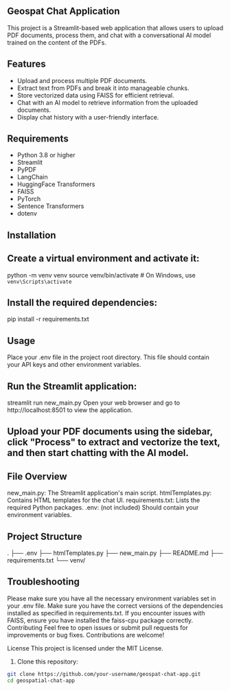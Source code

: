 ## Geospat Chat Application

This project is a Streamlit-based web application that allows users to upload PDF documents, process them, and chat with a conversational AI model trained on the content of the PDFs.

## Features

- Upload and process multiple PDF documents.
- Extract text from PDFs and break it into manageable chunks.
- Store vectorized data using FAISS for efficient retrieval.
- Chat with an AI model to retrieve information from the uploaded documents.
- Display chat history with a user-friendly interface.

## Requirements

- Python 3.8 or higher
- Streamlit
- PyPDF
- LangChain
- HuggingFace Transformers
- FAISS
- PyTorch
- Sentence Transformers
- dotenv

## Installation



## Create a virtual environment and activate it:

python -m venv venv
source venv/bin/activate  # On Windows, use `venv\Scripts\activate`

## Install the required dependencies:

pip install -r requirements.txt

## Usage
Place your .env file in the project root directory. This file should contain your API keys and other environment variables.

## Run the Streamlit application:

streamlit run new_main.py
Open your web browser and go to http://localhost:8501 to view the application.

## Upload your PDF documents using the sidebar, click "Process" to extract and vectorize the text, and then start chatting with the AI model.

## File Overview
new_main.py: The Streamlit application's main script.
htmlTemplates.py: Contains HTML templates for the chat UI.
requirements.txt: Lists the required Python packages.
.env: (not included) Should contain your environment variables.
## Project Structure
.
├── .env
├── htmlTemplates.py
├── new_main.py
├── README.md
├── requirements.txt
└── venv/
## Troubleshooting
Please make sure you have all the necessary environment variables set in your .env file.
Make sure you have the correct versions of the dependencies installed as specified in requirements.txt.
If you encounter issues with FAISS, ensure you have installed the faiss-cpu package correctly.
Contributing
Feel free to open issues or submit pull requests for improvements or bug fixes. Contributions are welcome!

License
This project is licensed under the MIT License.

1. Clone this repository:

```sh
git clone https://github.com/your-username/geospat-chat-app.git
cd geospatial-chat-app
